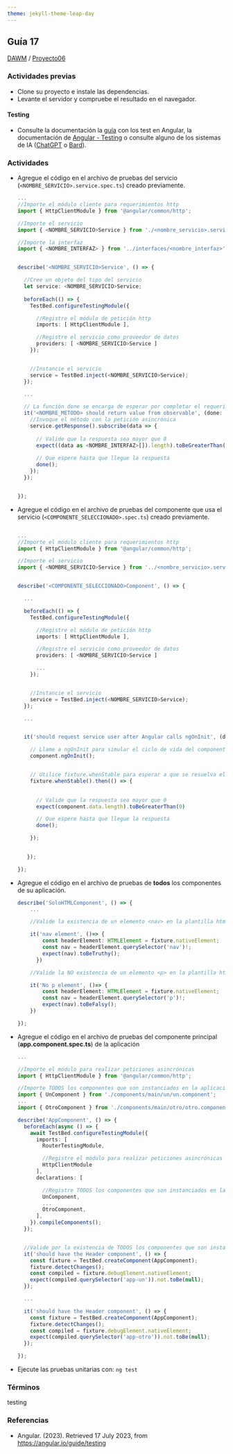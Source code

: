 ```yaml
---
theme: jekyll-theme-leap-day
---
```


## Guía 17

[DAWM](/DAWM/) / [Proyecto06](/DAWM/proyectos/2023/proyecto06)

### Actividades previas

* Clone su proyecto e instale las dependencias.
* Levante el servidor y compruebe el resultado en el navegador.

#### Testing

* Consulte la documentación la [guía](recursos/TestAngularV2.pdf) con los test en Angular, la documentación de [Angular - Testing](https://angular.io/guide/testing) o consulte alguno de los sistemas de IA ([ChatGPT](https://chat.openai.com/) o [Bard](https://bard.google.com/)).

### Actividades

* Agregue el código en el archivo de pruebas del servicio (`<NOMBRE_SERVICIO>.service.spec.ts`) creado previamente.

	```typescript
	...
	//Importe el módulo cliente para requerimientos http
	import { HttpClientModule } from '@angular/common/http';

	//Importe el servicio
	import { <NOMBRE_SERVICIO>Service } from './<nombre_servicio>.service';

	//Importe la interfaz
	import { <NOMBRE_INTERFAZ> } from '../interfaces/<nombre_interfaz>';


	describe('<NOMBRE_SERVICIO>Service', () => {

	  //Cree un objeto del tipo del servicio
	  let service: <NOMBRE_SERVICIO>Service;
	  
	  beforeEach(() => {
	    TestBed.configureTestingModule({

	      //Registre el módulo de petición http
	      imports: [ HttpClientModule ],

	      //Registre el servicio como proveedor de datos
	      providers: [ <NOMBRE_SERVICIO>Service ]
	    });


	    //Instancie el servicio
	    service = TestBed.inject(<NOMBRE_SERVICIO>Service);
	  });

	  ...

	  // La función done se encarga de esperar por completar el requerimiento
	  it('<NOMBRE_METODO> should return value from observable', (done: DoneFn) => {
	  	//Invoque el método con la petición asincrónica
	    service.getResponse().subscribe(data => {
	      
	      // Valide que la respuesta sea mayor que 0
	      expect((data as <NOMBRE_INTERFAZ>[]).length).toBeGreaterThan(0)
	      
	      // Que espere hasta que llegue la respuesta 
	      done();
	    });
	  });


	});
	```

* Agregue el código en el archivo de pruebas del componente que usa el servicio (`<COMPONENTE_SELECCIONADO>.spec.ts`) creado previamente.

	```typescript

	...
	//Importe el módulo cliente para requerimientos http
	import { HttpClientModule } from '@angular/common/http';

	//Importe el servicio
	import { <NOMBRE_SERVICIO>Service } from '../<nombre_servicio>.service';


	describe('<COMPONENTE_SELECCIONADO>Component', () => {

	  ...	 

	  beforeEach(() => {
	    TestBed.configureTestingModule({

	      //Registre el módulo de petición http
	      imports: [ HttpClientModule ],

	      //Registre el servicio como proveedor de datos
	      providers: [ <NOMBRE_SERVICIO>Service ]

	      ...
	    });


	    //Instancie el servicio
	    service = TestBed.inject(<NOMBRE_SERVICIO>Service);
	  });

	  ...


	  it('should request service user after Angular calls ngOnInit', (done: DoneFn) => {

	  	// Llame a ngOnInit para simular el ciclo de vida del componente
	    component.ngOnInit();


	    // Utilice fixture.whenStable para esperar a que se resuelva el observable del servicio
	    fixture.whenStable().then(() => {
	      

	      // Valide que la respuesta sea mayor que 0
	      expect(component.data.length).toBeGreaterThan(0)

	      // Que espere hasta que llegue la respuesta
	      done();

	    });

	    
	   });

	});
	````

* Agregue el código en el archivo de pruebas de **todos** los componentes de su aplicación.

	```typescript
	describe('SoloHTMLComponent', () => {
		...

		//Valide la existencia de un elemento <nav> en la plantilla html del elemento

		it('nav element', ()=> {
		    const headerElement: HTMLElement = fixture.nativeElement;
		    const nav = headerElement.querySelector('nav')!;
		    expect(nav).toBeTruthy();
		  })

		//Valide la NO existencia de un elemento <p> en la plantilla html del elemento

		it('No p element', ()=> {
			const headerElement: HTMLElement = fixture.nativeElement;
			const nav = headerElement.querySelector('p')!;
			expect(nav).toBeFalsy();
		})

	});	
	```

	
* Agregue el código en el archivo de pruebas del componente principal (**app.component.spec.ts**) de la aplicación

	```typescript
	...

	//Importe el módulo para realizar peticiones asincrónicas
	import { HttpClientModule } from '@angular/common/http';

	//Importe TODOS los componentes que son instanciados en la aplicación mediante un selector
	import { UnComponent } from './components/main/un/un.component';
	...
	import { OtroComponent } from './components/main/otro/otro.component';

	describe('AppComponent', () => {
	  beforeEach(async () => {
	    await TestBed.configureTestingModule({
	      imports: [
	        RouterTestingModule,

	        //Registre el módulo para realizar peticiones asincrónicas
	        HttpClientModule
	      ],
	      declarations: [

	      	//Registre TODOS los componentes que son instanciados en la aplicación mediante un selector
	        UnComponent,
	        ...
	        OtroComponent,
	      ],
	    }).compileComponents();
	  });


	  //Valide por la existencia de TODOS los componentes que son instanciados en la aplicación mediante un selector
	  it('should have the Header component', () => {
	    const fixture = TestBed.createComponent(AppComponent);
	    fixture.detectChanges();
	    const compiled = fixture.debugElement.nativeElement;
	    expect(compiled.querySelector('app-un')).not.toBe(null);
	  });

	  ...

	  it('should have the Header component', () => {
	    const fixture = TestBed.createComponent(AppComponent);
	    fixture.detectChanges();
	    const compiled = fixture.debugElement.nativeElement;
	    expect(compiled.querySelector('app-otro')).not.toBe(null);
	  });

	});
	```
	
* Ejecute las pruebas unitarias con: `ng test`

### Términos

testing

### Referencias

*  Angular. (2023). Retrieved 17 July 2023, from https://angular.io/guide/testing
